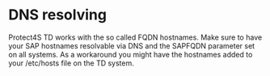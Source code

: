# DNS resolving

Protect4S TD works with the so called FQDN hostnames. Make sure to have your SAP hostnames resolvable via DNS and the SAPFQDN parameter set on all systems. As a workaround you might have the hostnames added to your /etc/hosts file on the TD system.
